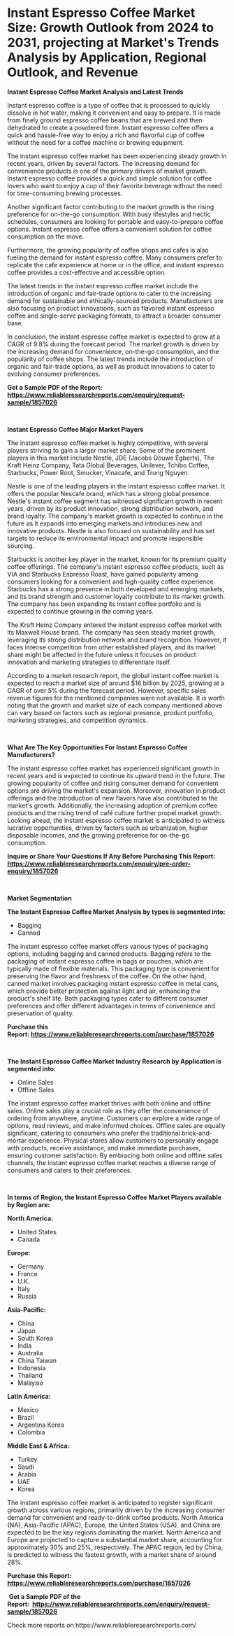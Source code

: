 <p><h1>Instant Espresso Coffee Market Size: Growth Outlook from 2024 to 2031, projecting at Market's Trends Analysis by Application, Regional Outlook, and Revenue</h1></p><p><strong>Instant Espresso Coffee Market Analysis and Latest Trends</strong></p>
<p><p>Instant espresso coffee is a type of coffee that is processed to quickly dissolve in hot water, making it convenient and easy to prepare. It is made from finely ground espresso coffee beans that are brewed and then dehydrated to create a powdered form. Instant espresso coffee offers a quick and hassle-free way to enjoy a rich and flavorful cup of coffee without the need for a coffee machine or brewing equipment.</p><p>The instant espresso coffee market has been experiencing steady growth in recent years, driven by several factors. The increasing demand for convenience products is one of the primary drivers of market growth. Instant espresso coffee provides a quick and simple solution for coffee lovers who want to enjoy a cup of their favorite beverage without the need for time-consuming brewing processes.</p><p>Another significant factor contributing to the market growth is the rising preference for on-the-go consumption. With busy lifestyles and hectic schedules, consumers are looking for portable and easy-to-prepare coffee options. Instant espresso coffee offers a convenient solution for coffee consumption on the move.</p><p>Furthermore, the growing popularity of coffee shops and cafes is also fueling the demand for instant espresso coffee. Many consumers prefer to replicate the cafe experience at home or in the office, and instant espresso coffee provides a cost-effective and accessible option.</p><p>The latest trends in the instant espresso coffee market include the introduction of organic and fair-trade options to cater to the increasing demand for sustainable and ethically-sourced products. Manufacturers are also focusing on product innovations, such as flavored instant espresso coffee and single-serve packaging formats, to attract a broader consumer base.</p><p>In conclusion, the instant espresso coffee market is expected to grow at a CAGR of 9.8% during the forecast period. The market growth is driven by the increasing demand for convenience, on-the-go consumption, and the popularity of coffee shops. The latest trends include the introduction of organic and fair-trade options, as well as product innovations to cater to evolving consumer preferences.</p></p>
<p><strong>Get a Sample PDF of the Report:&nbsp; <a href="https://www.reliableresearchreports.com/enquiry/request-sample/1857026">https://www.reliableresearchreports.com/enquiry/request-sample/1857026</a></strong></p>
<p>&nbsp;</p>
<p><strong>Instant Espresso Coffee Major Market Players</strong></p>
<p><p>The instant espresso coffee market is highly competitive, with several players striving to gain a larger market share. Some of the prominent players in this market include Nestle, JDE (Jacobs Douwe Egberts), The Kraft Heinz Company, Tata Global Beverages, Unilever, Tchibo Coffee, Starbucks, Power Root, Smucker, Vinacafe, and Trung Nguyen. </p><p>Nestle is one of the leading players in the instant espresso coffee market. It offers the popular Nescafe brand, which has a strong global presence. Nestle's instant coffee segment has witnessed significant growth in recent years, driven by its product innovation, strong distribution network, and brand loyalty. The company's market growth is expected to continue in the future as it expands into emerging markets and introduces new and innovative products. Nestle is also focused on sustainability and has set targets to reduce its environmental impact and promote responsible sourcing.</p><p>Starbucks is another key player in the market, known for its premium quality coffee offerings. The company's instant espresso coffee products, such as VIA and Starbucks Espresso Roast, have gained popularity among consumers looking for a convenient and high-quality coffee experience. Starbucks has a strong presence in both developed and emerging markets, and its brand strength and customer loyalty contribute to its market growth. The company has been expanding its instant coffee portfolio and is expected to continue growing in the coming years.</p><p>The Kraft Heinz Company entered the instant espresso coffee market with its Maxwell House brand. The company has seen steady market growth, leveraging its strong distribution network and brand recognition. However, it faces intense competition from other established players, and its market share might be affected in the future unless it focuses on product innovation and marketing strategies to differentiate itself.</p><p>According to a market research report, the global instant coffee market is expected to reach a market size of around $16 billion by 2025, growing at a CAGR of over 5% during the forecast period. However, specific sales revenue figures for the mentioned companies were not available. It is worth noting that the growth and market size of each company mentioned above can vary based on factors such as regional presence, product portfolio, marketing strategies, and competition dynamics.</p></p>
<p>&nbsp;</p>
<p><strong>What Are The Key Opportunities For Instant Espresso Coffee Manufacturers?</strong></p>
<p><p>The instant espresso coffee market has experienced significant growth in recent years and is expected to continue its upward trend in the future. The growing popularity of coffee and rising consumer demand for convenient options are driving the market's expansion. Moreover, innovation in product offerings and the introduction of new flavors have also contributed to the market's growth. Additionally, the increasing adoption of premium coffee products and the rising trend of café culture further propel market growth. Looking ahead, the instant espresso coffee market is anticipated to witness lucrative opportunities, driven by factors such as urbanization, higher disposable incomes, and the growing preference for on-the-go consumption.</p></p>
<p><strong>Inquire or Share Your Questions If Any Before Purchasing This Report: <a href="https://www.reliableresearchreports.com/enquiry/pre-order-enquiry/1857026">https://www.reliableresearchreports.com/enquiry/pre-order-enquiry/1857026</a></strong></p>
<p>&nbsp;</p>
<p><strong>Market Segmentation</strong></p>
<p><strong>The Instant Espresso Coffee Market Analysis by types is segmented into:</strong></p>
<p><ul><li>Bagging</li><li>Canned</li></ul></p>
<p><p>The instant espresso coffee market offers various types of packaging options, including bagging and canned products. Bagging refers to the packaging of instant espresso coffee in bags or pouches, which are typically made of flexible materials. This packaging type is convenient for preserving the flavor and freshness of the coffee. On the other hand, canned market involves packaging instant espresso coffee in metal cans, which provide better protection against light and air, enhancing the product's shelf life. Both packaging types cater to different consumer preferences and offer different advantages in terms of convenience and preservation of quality.</p></p>
<p><strong>Purchase this Report:&nbsp;<a href="https://www.reliableresearchreports.com/purchase/1857026">https://www.reliableresearchreports.com/purchase/1857026</a></strong></p>
<p>&nbsp;</p>
<p><strong>The Instant Espresso Coffee Market Industry Research by Application is segmented into:</strong></p>
<p><ul><li>Online Sales</li><li>Offline Sales</li></ul></p>
<p><p>The instant espresso coffee market thrives with both online and offline sales. Online sales play a crucial role as they offer the convenience of ordering from anywhere, anytime. Customers can explore a wide range of options, read reviews, and make informed choices. Offline sales are equally significant, catering to consumers who prefer the traditional brick-and-mortar experience. Physical stores allow customers to personally engage with products, receive assistance, and make immediate purchases, ensuring customer satisfaction. By embracing both online and offline sales channels, the instant espresso coffee market reaches a diverse range of consumers and caters to their preferences.</p></p>
<p>&nbsp;</p>
<p><strong>In terms of Region, the Instant Espresso Coffee Market Players available by Region are:</strong></p>
<p>
    <p> <strong> North America: </strong>
        <ul>
            <li>United States</li>
            <li>Canada</li>
        </ul>
        </p> 
    <p> <strong> Europe: </strong>
        <ul>
            <li>Germany</li>
            <li>France</li>
            <li>U.K.</li>
            <li>Italy</li>
            <li>Russia</li>
        </ul>
        </p> 
    <p> <strong> Asia-Pacific: </strong>
        <ul>
            <li>China</li>
            <li>Japan</li>
            <li>South Korea</li>
            <li>India</li>
            <li>Australia</li>
            <li>China Taiwan</li>
            <li>Indonesia</li>
            <li>Thailand</li>
            <li>Malaysia</li>
        </ul>
        </p> 
    <p> <strong> Latin America: </strong>
        <ul>
            <li>Mexico</li>
            <li>Brazil</li>
            <li>Argentina Korea</li>
            <li>Colombia</li>
        </ul>
        </p> 
    <p> <strong> Middle East & Africa: </strong>
        <ul>
            <li>Turkey</li>
            <li>Saudi</li>
            <li>Arabia</li>
            <li>UAE</li>
            <li>Korea</li>
        </ul>
    </p>
    </p>
<p><p>The instant espresso coffee market is anticipated to register significant growth across various regions, primarily driven by the increasing consumer demand for convenient and ready-to-drink coffee products. North America (NA), Asia-Pacific (APAC), Europe, the United States (USA), and China are expected to be the key regions dominating the market. North America and Europe are projected to capture a substantial market share, accounting for approximately 30% and 25%, respectively. The APAC region, led by China, is predicted to witness the fastest growth, with a market share of around 28%.</p></p>
<p><strong>Purchase this Report: <a href="https://www.reliableresearchreports.com/purchase/1857026">https://www.reliableresearchreports.com/purchase/1857026</a></strong></p>
<p>&nbsp;<strong>Get a Sample PDF of the Report:&nbsp;&nbsp;<a href="https://www.reliableresearchreports.com/enquiry/request-sample/1857026">https://www.reliableresearchreports.com/enquiry/request-sample/1857026</a></strong></p>
<p><strong></strong></p>
<p>Check more reports on https://www.reliableresearchreports.com/</p>